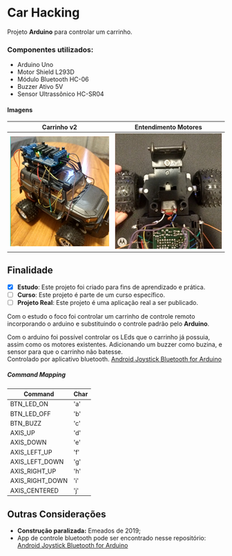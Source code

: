 # Car Hacking

Projeto **Arduino** para controlar um carrinho.

### Componentes utilizados:
- Arduino Uno
- Motor Shield L293D
- Módulo Bluetooth HC-06
- Buzzer Ativo 5V
- Sensor Ultrassônico HC-SR04 

#### Imagens

| Carrinho v2                | Entendimento Motores                | 
|----------------------------------|----------------------------------| 
| ![carrinho](prints/carrinho.png) | ![motores](prints/motores.png) | 

## Finalidade

- [x] **Estudo**: Este projeto foi criado para fins de aprendizado e prática.
- [ ] **Curso**: Este projeto é parte de um curso específico.
- [ ] **Projeto Real**: Este projeto é uma aplicação real a ser publicado.

Com o estudo o foco foi controlar um carrinho de controle remoto incorporando o arduino e substituindo o controle padrão pelo **Arduino**.

Com o arduino foi possível controlar os LEds que o carrinho já possuia, assim como os motores existentes. Adicionando um buzzer como buzina, e sensor para que o carrinho não batesse.  
Controlado por aplicativo bluetooth. [Android Joystick Bluetooth for Arduino](https://github.com/fbvictorhugo/joystick_bluetooth?tab=readme-ov-file#android-joystick-bluetooth-for-arduino-)


##### Command Mapping

| Command         | Char |
|-----------------|------|
| BTN_LED_ON      | 'a'  |
| BTN_LED_OFF     | 'b'  |
| BTN_BUZZ        | 'c'  |
| AXIS_UP         | 'd'  |
| AXIS_DOWN       | 'e'  |
| AXIS_LEFT_UP    | 'f'  |
| AXIS_LEFT_DOWN  | 'g'  |
| AXIS_RIGHT_UP   | 'h'  |
| AXIS_RIGHT_DOWN | 'i'  |
| AXIS_CENTERED   | 'j'  |

## Outras Considerações

- **Construção paralizada:** Emeados de 2019;
- App de controle bluetooth pode ser encontrado nesse repositório: [Android Joystick Bluetooth for Arduino](https://github.com/fbvictorhugo/joystick_bluetooth?tab=readme-ov-file#android-joystick-bluetooth-for-arduino-)
